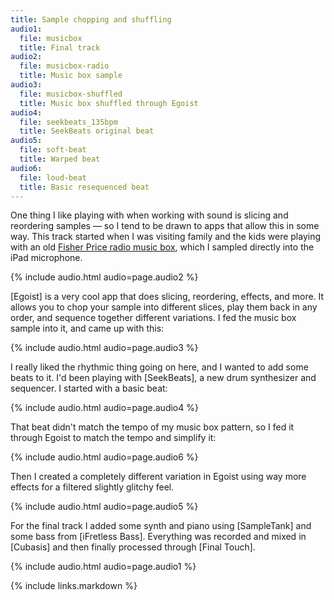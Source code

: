 ```yaml
---
title: Sample chopping and shuffling
audio1:
  file: musicbox
  title: Final track
audio2:
  file: musicbox-radio
  title: Music box sample
audio3:
  file: musicbox-shuffled
  title: Music box shuffled through Egoist
audio4:
  file: seekbeats_135bpm
  title: SeekBeats original beat
audio5:
  file: soft-beat
  title: Warped beat
audio6:
  file: loud-beat
  title: Basic resequenced beat
---
```

One thing I like playing with when working with sound is slicing and reordering samples — so I tend to be drawn to apps that allow this in some way. This track started when I was visiting family and the kids were playing with an old [Fisher Price radio music box][radio], which I sampled directly into the iPad microphone.

{% include audio.html audio=page.audio2 %}

[Egoist] is a very cool app that does slicing, reordering, effects, and more. It allows you to chop your sample into different slices, play them back in any order, and sequence together different variations. I fed the music box sample into it, and came up with this:

{% include audio.html audio=page.audio3 %}

I really liked the rhythmic thing going on here, and I wanted to add some beats to it. I'd been playing with [SeekBeats], a new drum synthesizer and sequencer. I started with a basic beat:

{% include audio.html audio=page.audio4 %}


That beat didn't match the tempo of my music box pattern, so I fed it through Egoist to match the tempo and simplify it:

{% include audio.html audio=page.audio6 %}

Then I created a completely different variation in Egoist using way more effects for a filtered slightly glitchy feel.

{% include audio.html audio=page.audio5 %}

For the final track I added some synth and piano using [SampleTank] and some bass from [iFretless Bass]. Everything was recorded and mixed in [Cubasis] and then finally processed through [Final Touch].

{% include audio.html audio=page.audio1 %}

[radio]: https://www.youtube.com/watch?v=Y8FXPFfuSM8
{% include links.markdown %}